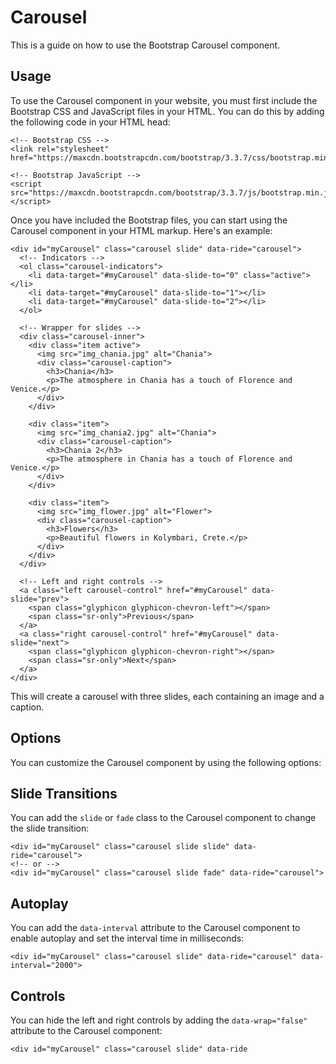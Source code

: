 # Carousel 

This is a guide on how to use the Bootstrap Carousel component.

## Usage

To use the Carousel component in your website, you must first include the Bootstrap CSS and JavaScript files in your HTML. 
You can do this by adding the following code in your HTML head:

````
<!-- Bootstrap CSS -->
<link rel="stylesheet" href="https://maxcdn.bootstrapcdn.com/bootstrap/3.3.7/css/bootstrap.min.css">

<!-- Bootstrap JavaScript -->
<script src="https://maxcdn.bootstrapcdn.com/bootstrap/3.3.7/js/bootstrap.min.js"></script>
````

Once you have included the Bootstrap files, you can start using the Carousel component in your HTML markup. 
Here's an example:

````
<div id="myCarousel" class="carousel slide" data-ride="carousel">
  <!-- Indicators -->
  <ol class="carousel-indicators">
    <li data-target="#myCarousel" data-slide-to="0" class="active"></li>
    <li data-target="#myCarousel" data-slide-to="1"></li>
    <li data-target="#myCarousel" data-slide-to="2"></li>
  </ol>

  <!-- Wrapper for slides -->
  <div class="carousel-inner">
    <div class="item active">
      <img src="img_chania.jpg" alt="Chania">
      <div class="carousel-caption">
        <h3>Chania</h3>
        <p>The atmosphere in Chania has a touch of Florence and Venice.</p>
      </div>
    </div>

    <div class="item">
      <img src="img_chania2.jpg" alt="Chania">
      <div class="carousel-caption">
        <h3>Chania 2</h3>
        <p>The atmosphere in Chania has a touch of Florence and Venice.</p>
      </div>
    </div>

    <div class="item">
      <img src="img_flower.jpg" alt="Flower">
      <div class="carousel-caption">
        <h3>Flowers</h3>
        <p>Beautiful flowers in Kolymbari, Crete.</p>
      </div>
    </div>
  </div>

  <!-- Left and right controls -->
  <a class="left carousel-control" href="#myCarousel" data-slide="prev">
    <span class="glyphicon glyphicon-chevron-left"></span>
    <span class="sr-only">Previous</span>
  </a>
  <a class="right carousel-control" href="#myCarousel" data-slide="next">
    <span class="glyphicon glyphicon-chevron-right"></span>
    <span class="sr-only">Next</span>
  </a>
</div>
````

This will create a carousel with three slides, each containing an image and a caption.

## Options

You can customize the Carousel component by using the following options:

## Slide Transitions

You can add the `slide` or `fade` class to the Carousel component to change the slide transition:

````
<div id="myCarousel" class="carousel slide slide" data-ride="carousel">
<!-- or -->
<div id="myCarousel" class="carousel slide fade" data-ride="carousel">
````

## Autoplay

You can add the `data-interval` attribute to the Carousel component to enable autoplay and set the interval time in milliseconds:

````
<div id="myCarousel" class="carousel slide" data-ride="carousel" data-interval="2000">
````

## Controls

You can hide the left and right controls by adding the `data-wrap="false"` attribute to the Carousel component:

````
<div id="myCarousel" class="carousel slide" data-ride
````
